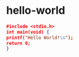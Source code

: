# hello-world

```json
#include <stdio.h> 
int main(void) { 
printf("Hello World!\n");
return 0;
}
```
